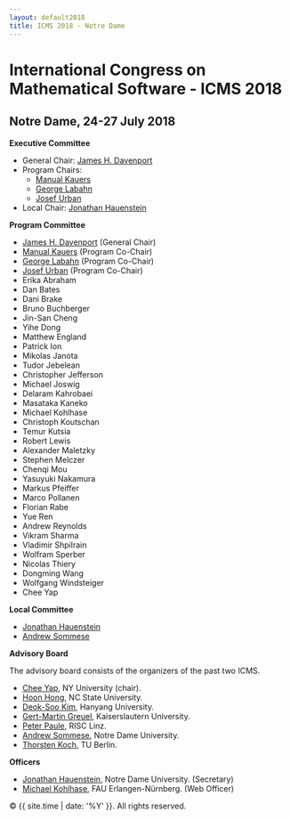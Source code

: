 ```yaml
---
layout: default2018
title: ICMS 2018 - Notre Dame
---
```


# International Congress on Mathematical Software - ICMS 2018
## Notre Dame, 24-27 July 2018

**Executive Committee**

*   General Chair: [James H. Davenport](http://people.bath.ac.uk/masjhd/)
*   Program Chairs:
    * [Manual Kauers](http://www.kauers.de/)
    * [George Labahn](https://cs.uwaterloo.ca/~glabahn/)
    * [Josef Urban](https://www.ciirc.cvut.cz/~urbanjo3/)
* Local Chair: [Jonathan Hauenstein](https://www3.nd.edu/~jhauenst/)


**Program Committee**

* [James H. Davenport](http://people.bath.ac.uk/masjhd/) (General Chair)
* [Manual Kauers](http://www.kauers.de/) (Program Co-Chair)
* [George Labahn](https://cs.uwaterloo.ca/~glabahn/) (Program Co-Chair)
* [Josef Urban](https://www.ciirc.cvut.cz/~urbanjo3/) (Program Co-Chair)
* Erika Abraham
* Dan Bates	
* Dani Brake
* Bruno Buchberger	
* Jin-San Cheng	
* Yihe Dong
* Matthew England
* Patrick Ion	
* Mikolas Janota		
* Tudor Jebelean	
* Christopher Jefferson	
* Michael Joswig
* Delaram Kahrobaei
* Masataka Kaneko
* Michael Kohlhase
* Christoph Koutschan	
* Temur Kutsia
* Robert Lewis
* Alexander Maletzky
* Stephen Melczer
* Chenqi Mou
* Yasuyuki Nakamura
* Markus Pfeiffer
* Marco Pollanen	
* Florian Rabe	
* Yue Ren
* Andrew Reynolds
* Vikram Sharma	
* Vladimir Shpilrain
* Wolfram Sperber
* Nicolas Thiery	
* Dongming Wang
* Wolfgang Windsteiger							
* Chee Yap

**Local Committee**

*   [Jonathan Hauenstein](https://www3.nd.edu/~jhauenst/)
*   [Andrew Sommese](https://www3.nd.edu/~sommese/) 

**Advisory Board**

The advisory board consists of the organizers of the past two ICMS.

 * [Chee Yap](mailto:yap@cs.nyu.edu), NY University (chair).
 * [Hoon Hong](mailto:hong@ncsu.edu), NC State University.
 * [Deok-Soo Kim](mailto:dskim@hanyang.ac.kr), Hanyang University.
 * [Gert-Martin Greuel](mailto:greuel@mathematik.uni-kl.de), Kaiserslautern University.
 * [Peter Paule](mailto:Peter.Paule@risc.uni-linz.ac.at), RISC Linz.
 * [Andrew Sommese](mailto:sommese@nd.edu), Notre Dame University.
 * [Thorsten Koch](mailto:koch@zib.de), TU Berlin.

**Officers**

 * [Jonathan Hauenstein](mailto:hauenstein@nd.edu), Notre Dame University. (Secretary)
 * [Michael Kohlhase](mailto:michael.kohlhase@fau.de), FAU Erlangen-Nürnberg. (Web Officer) 



<p>&copy; {{ site.time | date: '%Y' }}. All rights reserved.</p>
